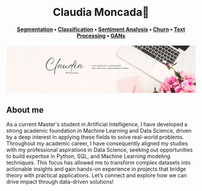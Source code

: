 <div align="center">
<h1 align="center">Claudia Moncada👋</h1>
</div>
<h4 align="center">
  <b><a href="Segmentation">Segmentation</a></b>
  •
  <b><a href="Classification">Classification</a></b>
  •
  <b><a href="">Sentiment Analysis</a></b>
  •
  <b><a href="">Churn</a></b>
  •
  <b><a href="Text_Processing">Text Processing</a></b>
  •
  <a href="GANs">GANs</a>
</h3>
<img src="Claudia_Banner.png">

## About me
As a current Master's student in Artificial Intelligence, I have developed a strong academic foundation in Machine Learning and Data Science, driven by a deep interest in applying these fields to solve real-world problems. Throughout my academic career, I have consequently aligned my studies with my professional aspirations in Data Science, seeking out opportunities to build expertise in Python, SQL, and Machine Learning modeling techniques. This focus has allowed me to transform complex datasets into actionable insights and gain hands-on experience in projects that bridge theory with practical applications. Let’s connect and explore how we can drive impact through data-driven solutions!


